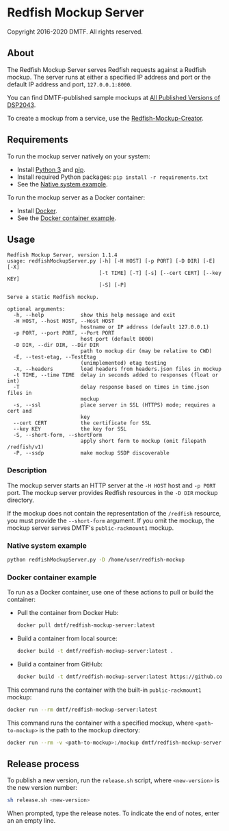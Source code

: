 # Redfish Mockup Server

Copyright 2016-2020 DMTF. All rights reserved.

## About

The Redfish Mockup Server serves Redfish requests against a Redfish mockup. The server runs at either a specified IP address and port or the default IP address and port, `127.0.0.1:8000`.

You can find DMTF-published sample mockups at [All Published Versions of DSP2043](https://www.dmtf.org/dsp/DSP2043 "https://www.dmtf.org/dsp/DSP2043").

To create a mockup from a service, use the [Redfish-Mockup-Creator](https://github.com/DMTF/Redfish-Mockup-Creator "https://github.com/DMTF/Redfish-Mockup-Creator").

## Requirements

To run the mockup server natively on your system:

* Install [Python 3](https://www.python.org/downloads/ "https://www.python.org/downloads/") and [pip](https://pip.pypa.io/en/stable/installing/ "https://pip.pypa.io/en/stable/installing").
* Install required Python packages: `pip install -r requirements.txt`
* See the [Native system example](#native-system-example).

To run the mockup server as a Docker container:

* Install [Docker](https://www.docker.com/get-started "https://www.docker.com/get-started").
* See the [Docker container example](#docker-container-example).

## Usage

```
Redfish Mockup Server, version 1.1.4
usage: redfishMockupServer.py [-h] [-H HOST] [-p PORT] [-D DIR] [-E] [-X]
                              [-t TIME] [-T] [-s] [--cert CERT] [--key KEY]
                              [-S] [-P]

Serve a static Redfish mockup.

optional arguments:
  -h, --help            show this help message and exit
  -H HOST, --host HOST, --Host HOST
                        hostname or IP address (default 127.0.0.1)
  -p PORT, --port PORT, --Port PORT
                        host port (default 8000)
  -D DIR, --dir DIR, --Dir DIR
                        path to mockup dir (may be relative to CWD)
  -E, --test-etag, --TestEtag
                        (unimplemented) etag testing
  -X, --headers         load headers from headers.json files in mockup
  -t TIME, --time TIME  delay in seconds added to responses (float or int)
  -T                    delay response based on times in time.json files in
                        mockup
  -s, --ssl             place server in SSL (HTTPS) mode; requires a cert and
                        key
  --cert CERT           the certificate for SSL
  --key KEY             the key for SSL
  -S, --short-form, --shortForm
                        apply short form to mockup (omit filepath /redfish/v1)
  -P, --ssdp            make mockup SSDP discoverable
```

### Description

The mockup server starts an HTTP server at the `-H HOST` host and `-p PORT` port. The mockup server provides Redfish resources in the `-D DIR` mockup directory.

If the mockup does not contain the representation of the `/redfish` resource, you must provide the `--short-form` argument. If you omit the mockup, the mockup server serves DMTF's `public-rackmount1` mockup.

### Native system example

```bash
python redfishMockupServer.py -D /home/user/redfish-mockup
```

### Docker container example

To run as a Docker container, use one of these actions to pull or build the container:

* Pull the container from Docker Hub:

    ```bash
    docker pull dmtf/redfish-mockup-server:latest
    ```
* Build a container from local source:

    ```bash
    docker build -t dmtf/redfish-mockup-server:latest .
    ```
* Build a container from GitHub:

    ```bash
    docker build -t dmtf/redfish-mockup-server:latest https://github.com/DMTF/Redfish-Mockup-Server.git
    ```

This command runs the container with the built-in `public-rackmount1` mockup:

```bash
docker run --rm dmtf/redfish-mockup-server:latest
```

This command runs the container with a specified mockup, where `<path-to-mockup>` is the path to the mockup directory:

```bash
docker run --rm -v <path-to-mockup>:/mockup dmtf/redfish-mockup-server:latest -D /mockup
```

## Release process

To publish a new version, run the `release.sh` script, where `<new-version>` is the new version number:

```bash
sh release.sh <new-version>
```

When prompted, type the release notes. To indicate the end of notes, enter an an empty line.
